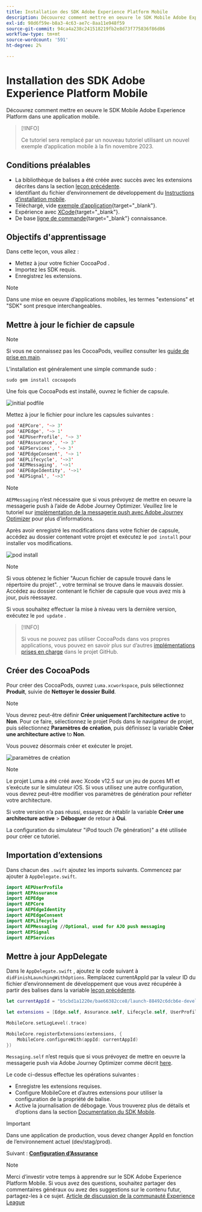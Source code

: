 ```yaml
---
title: Installation des SDK Adobe Experience Platform Mobile
description: Découvrez comment mettre en oeuvre le SDK Mobile Adobe Experience Platform dans une application mobile.
exl-id: 98d6f59e-b8a3-4c63-ae7c-8aa11e948f59
source-git-commit: 94ca4a238c241518219fb2e8d73f775836f86d86
workflow-type: tm+mt
source-wordcount: '591'
ht-degree: 2%

---
```


# Installation des SDK Adobe Experience Platform Mobile

Découvrez comment mettre en oeuvre le SDK Mobile Adobe Experience Platform dans une application mobile.

>[!INFO]
>
> Ce tutoriel sera remplacé par un nouveau tutoriel utilisant un nouvel exemple d’application mobile à la fin novembre 2023.

## Conditions préalables

* La bibliothèque de balises a été créée avec succès avec les extensions décrites dans la section [leçon précédente](configure-tags.md).
* Identifiant du fichier d’environnement de développement du [Instructions d’installation mobile](configure-tags.md#generate-sdk-install-instructions).
* Téléchargé, vide [exemple d’application](https://github.com/Adobe-Marketing-Cloud/Luma-iOS-Mobile-App){target="_blank"}.
* Expérience avec [XCode](https://developer.apple.com/xcode/){target="_blank"}.
* De base [ligne de commande](https://en.wikipedia.org/wiki/Command-line_interface){target="_blank"} connaissance.

## Objectifs d&#39;apprentissage

Dans cette leçon, vous allez :

* Mettez à jour votre fichier CocoaPod .
* Importez les SDK requis.
* Enregistrez les extensions.

>[!NOTE]
>
>Dans une mise en oeuvre d’applications mobiles, les termes &quot;extensions&quot; et &quot;SDK&quot; sont presque interchangeables.


## Mettre à jour le fichier de capsule

>[!NOTE]
>
> Si vous ne connaissez pas les CocoaPods, veuillez consulter les [guide de prise en main](https://guides.cocoapods.org/using/getting-started.html).

L’installation est généralement une simple commande sudo :

```console
sudo gem install cocoapods
```

Une fois que CocoaPods est installé, ouvrez le fichier de capsule.

![initial podfile](assets/mobile-install-initial-podfile.png)

Mettez à jour le fichier pour inclure les capsules suivantes :

```swift
pod 'AEPCore', '~> 3'
pod 'AEPEdge', '~> 1'
pod 'AEPUserProfile', '~> 3'
pod 'AEPAssurance', '~> 3'
pod 'AEPServices', '~> 3'
pod 'AEPEdgeConsent', '~> 1'
pod 'AEPLifecycle', '~>3'
pod 'AEPMessaging', '~>1'
pod 'AEPEdgeIdentity', '~>1'
pod 'AEPSignal', '~>3'
```

>[!NOTE]
>
> `AEPMessaging` n’est nécessaire que si vous prévoyez de mettre en oeuvre la messagerie push à l’aide de Adobe Journey Optimizer. Veuillez lire le tutoriel sur [implémentation de la messagerie push avec Adobe Journey Optimizer](journey-optimizer-push.md) pour plus d’informations.

Après avoir enregistré les modifications dans votre fichier de capsule, accédez au dossier contenant votre projet et exécutez le `pod install` pour installer vos modifications.

![pod install](assets/mobile-install-podfile-install.png)

>[!NOTE]
>
> Si vous obtenez le fichier &quot;Aucun fichier de capsule trouvé dans le répertoire du projet&quot;. , votre terminal se trouve dans le mauvais dossier. Accédez au dossier contenant le fichier de capsule que vous avez mis à jour, puis réessayez.

Si vous souhaitez effectuer la mise à niveau vers la dernière version, exécutez le `pod update` .

>[!INFO]
>
>Si vous ne pouvez pas utiliser CocoaPods dans vos propres applications, vous pouvez en savoir plus sur d’autres [implémentations prises en charge](https://github.com/adobe/aepsdk-core-ios#binaries) dans le projet GitHub.

## Créer des CocoaPods

Pour créer des CocoaPods, ouvrez `Luma.xcworkspace`, puis sélectionnez **Produit**, suivie de **Nettoyer le dossier Build**.

>[!NOTE]
>
> Vous devrez peut-être définir **Créer uniquement l’architecture active** to **Non**. Pour ce faire, sélectionnez le projet Pods dans le navigateur de projet, puis sélectionnez **Paramètres de création**, puis définissez la variable **Créer une architecture active** to **Non**.

Vous pouvez désormais créer et exécuter le projet.

![paramètres de création](assets/mobile-install-build-settings.png)

>[!NOTE]
>
>Le projet Luma a été créé avec Xcode v12.5 sur un jeu de puces M1 et s’exécute sur le simulateur iOS. Si vous utilisez une autre configuration, vous devrez peut-être modifier vos paramètres de génération pour refléter votre architecture.
>
>Si votre version n’a pas réussi, essayez de rétablir la variable **Créer une architecture active** > **Déboguer** de retour à **Oui**.
>
>La configuration du simulateur &quot;iPod touch (7e génération)&quot; a été utilisée pour créer ce tutoriel.

## Importation d’extensions

Dans chacun des `.swift` ajoutez les imports suivants. Commencez par ajouter à `AppDelegate.swift`.

```swift
import AEPUserProfile
import AEPAssurance
import AEPEdge
import AEPCore
import AEPEdgeIdentity
import AEPEdgeConsent
import AEPLifecycle
import AEPMessaging //Optional, used for AJO push messaging
import AEPSignal
import AEPServices
```

## Mettre à jour AppDelegate

Dans le `AppDelegate.swift` , ajoutez le code suivant à `didFinishLaunchingWithOptions`. Remplacez currentAppId par la valeur ID du fichier d’environnement de développement que vous avez récupérée à partir des balises dans la variable [leçon précédente](configure-tags.md).

```swift
let currentAppId = "b5cbd1a1220e/bae66382cce8/launch-88492c6dcb6e-development"

let extensions = [Edge.self, Assurance.self, Lifecycle.self, UserProfile.self, Consent.self, AEPEdgeIdentity.Identity.self, Messaging.self]

MobileCore.setLogLevel(.trace)

MobileCore.registerExtensions(extensions, {
    MobileCore.configureWith(appId: currentAppId)
})
```

`Messaging.self` n’est requis que si vous prévoyez de mettre en oeuvre la messagerie push via Adobe Journey Optimizer comme décrit [here](journey-optimizer-push.md).

Le code ci-dessus effectue les opérations suivantes :

* Enregistre les extensions requises.
* Configure MobileCore et d’autres extensions pour utiliser la configuration de la propriété de balise.
* Active la journalisation de débogage. Vous trouverez plus de détails et d’options dans la section [Documentation du SDK Mobile](https://developer.adobe.com/client-sdks/documentation/getting-started/enable-debug-logging/).

>[!IMPORTANT]
>Dans une application de production, vous devez changer AppId en fonction de l’environnement actuel (dev/stag/prod).
>

Suivant : **[Configuration d’Assurance](assurance.md)**

>[!NOTE]
>
>Merci d’investir votre temps à apprendre sur le SDK Adobe Experience Platform Mobile. Si vous avez des questions, souhaitez partager des commentaires généraux ou avez des suggestions sur le contenu futur, partagez-les à ce sujet. [Article de discussion de la communauté Experience League](https://experienceleaguecommunities.adobe.com/t5/adobe-experience-platform-launch/tutorial-discussion-implement-adobe-experience-cloud-in-mobile/td-p/443796)
